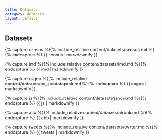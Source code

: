 ```yaml
---
title: Datasets
category: datasets
layout: default
---
```


## Datasets

{% capture census %}{% include_relative content/datasets/census.md %}{% endcapture %}
{{ census | markdownify }}

{% capture imd %}{% include_relative content/datasets/imd.md %}{% endcapture %}
{{ imd | markdownify }}

{% capture osgeo %}{% include_relative content/datasets/os_geodatapack.md %}{% endcapture %}
{{ osgeo | markdownify }}

{% capture js %}{% include_relative content/datasets/jsnow.md %}{% endcapture %}
{{ js | markdownify }}

{% capture abb %}{% include_relative content/datasets/airbnb.md %}{% endcapture %}
{{ abb | markdownify }}

{% capture tweets %}{% include_relative content/datasets/twitter.md %}{% endcapture %}
{{ tweets | markdownify }}


